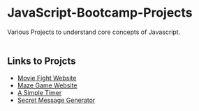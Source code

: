 # JavaScript-Bootcamp-Projects

Various Projects to understand core concepts of Javascript.
<br/><br/>
## Links to Projcts

- [Movie Fight Website](https://hastisutaria.github.io/Javascript-Bootcamp-projects/movie/index.html)
- [Maze Game Website](https://hastisutaria.github.io/Javascript-Bootcamp-projects/maze/index.html)
- [A Simple Timer](https://hastisutaria.github.io/JavaScript-Bootcamp-Projects/timer/index.html)
- [Secret Message Generator](https://hastisutaria.github.io/Javascript-Bootcamp-projects/secretMsg/index.html)
